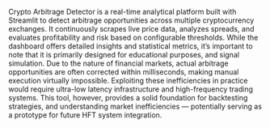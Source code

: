 Crypto Arbitrage Detector is a real-time analytical platform built with Streamlit to detect arbitrage opportunities across multiple cryptocurrency exchanges. It continuously scrapes live price data, analyzes spreads, and evaluates profitability and risk based on configurable thresholds. While the dashboard offers detailed insights and statistical metrics, it’s important to note that it is primarily designed for educational purposes, and signal simulation. Due to the nature of financial markets, actual arbitrage opportunities are often corrected within milliseconds, making manual execution virtually impossible. Exploiting these inefficiencies in practice would require ultra-low latency infrastructure and high-frequency trading systems. This tool, however, provides a solid foundation for backtesting strategies, and understanding market inefficiencies — potentially serving as a prototype for future HFT system integration.
